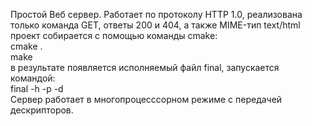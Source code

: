 Простой Веб сервер. Работает по протоколу HTTP 1.0, реализована только команда GET, ответы 200 и 404, а также MIME-тип text/html
проект собирается с помощью команды cmake:<br/>
cmake . <br/>
make<br/>
в результате появляется исполняемый файл final, запускается командой:<br/>
final -h <ip> -p <port> -d <directory><br/>
Сервер работает в многопроцесссорном режиме с передачей дескрипторов.
